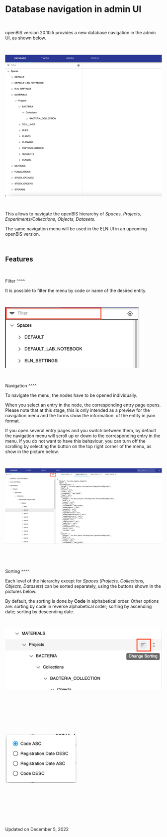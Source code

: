 Database navigation in admin UI
===============================



 

openBIS version 20.10.5 provides a new database navigation in the admin
UI, as shown below.

 

![image info](img/database-navigation-amdin-ui.png)

 

This allows to navigate the openBIS hierarchy of *Spaces, Projects,
Experiments/Collections, Objects, Datasets*.

The same navigation menu will be used in the ELN UI in an upcoming
openBIS version.

 

Features
----

 

Filter
^^^^

It is possible to filter the menu by code or name of the desired entity.

 

![image info](img/database-filter-admin-ui-1.png)

 

Navigation
^^^^

To navigate the menu, the nodes have to be opened individually.

When you select an entry in the node, the corresponding entry page
opens. Please note that at this stage, this is only intended as a
preview for the navigation menu and the forms show the information  of
the entity in json format.

If you open several entry pages and you switch between them, by default
the navigation menu will scroll up or down to the corresponding entry in
the menu. If you do not want to have this behaviour, you can turn off
the scrolling by selecting the button on the top right corner of the
menu, as show in the picture below.

 

![image info](img/database-navigation-tabs-1024x496.png)

 

 

Sorting
^^^^

Each level of the hierarchy except for *Spaces* (*Projects, Collections,
Objects, Datasets*) can be sorted separately, using the buttons shown in
the pictures below.

By default, the sorting is done by **Code** in alphabetical order. Other
options are: sorting by code in reverse alphabetical order; sorting by
ascending date; sorting by descending date.

 

![image info](img/Screenshot-2022-11-30-at-17.25.24.png)

 

 

 

 

![image info](img/Screenshot-2022-11-30-at-17.25.37.png)

 

 

 

 

Updated on December 5, 2022
